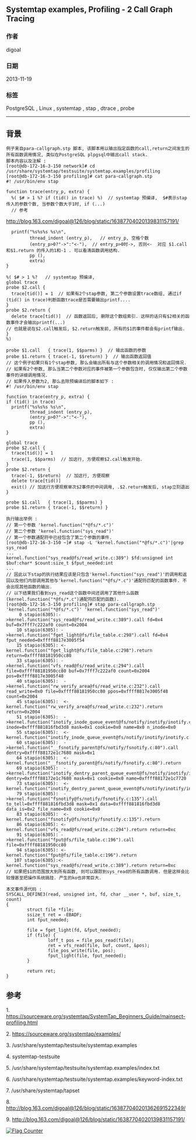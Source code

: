 ## Systemtap examples, Profiling - 2 Call Graph Tracing  
                                                                                                                               
### 作者                                                                                                                           
digoal                                                                                                                             
                                                                                                                         
### 日期                                                                                                                                            
2013-11-19                                                                                                                    
                                                                                                                          
### 标签                                                                                                                         
PostgreSQL , Linux , systemtap , stap , dtrace , probe                                                                                                                          
                                                                                                                                                           
----                                                                                                                                   
                                                                                                                                                                       
## 背景      
```  
例子来自para-callgraph.stp 脚本, 该脚本用以输出指定函数的call,return之间发生的所有函数调用情况, 类似在PostgreSQL plpgsql中输出call stack.  
脚本内容以及注解 :   
[root@db-172-16-3-150 network]# cd /usr/share/systemtap/testsuite/systemtap.examples/profiling  
[root@db-172-16-3-150 profiling]# cat para-callgraph.stp  
#! /usr/bin/env stap  
  
function trace(entry_p, extra) {  
  %( $# > 1 %? if (tid() in trace) %)  // systemtap 预编译,  $#表示stap 传入的参数个数, 当参数个数大于1时, if (...)  
  // 参考  
```  
  
http://blog.163.com/digoal@126/blog/static/16387704020139831157191/  
  
```  
  printf("%s%s%s %s\n",  
         thread_indent (entry_p),   // entry_p, 空格个数  
         (entry_p>0?"->":"<-"),  // entry_p>0时->, 否则<-  对应 $1.call和$1.return 的传入的1和-1 . 可以看清函数调用结构.  
         pp (),  
         extra)  
}  
  
%( $# > 1 %?   // systemtap 预编译,   
global trace  
probe $2.call {  
  trace[tid()] = 1  // 如果有2个stap参数, 第二个参数设置trace数组, 通过if (tid() in trace)判断函数trace是否需要输出printf....  
}  
probe $2.return {  
  delete trace[tid()]  // 函数返回后, 删除这个数组索引. 这样的话只有$2相关的函数事件才会输出printf(...)  
// 也就是说在$2.call触发后, $2.return触发前, 所有的$1的事件都会有printf输出.  
}  
%)  
  
probe $1.call   { trace(1, $$parms) }  // 输出函数的参数  
probe $1.return { trace(-1, $$return) }  // 输出函数返回值  
// 这个例子如果只有1个stap参数, 那么会输出所有与这个参数相关的调用情况和返回情况.  
// 如果有2个参数, 那么当第二个参数对应的事件被第一个参数包含时, 仅仅输出第二个参数事件的详细调用情况.  
// 如果传入参数为2, 那么去除预编译后的脚本如下 :   
#! /usr/bin/env stap  
  
function trace(entry_p, extra) {  
if (tid() in trace)  
  printf("%s%s%s %s\n",  
         thread_indent (entry_p),  
         (entry_p>0?"->":"<-"),  
         pp (),  
         extra)  
}  
  
global trace  
probe $2.call {  
  trace[tid()] = 1  
  trace(1, $$parms)  // 加这行, 方便观察$2.call触发开始.  
}  
probe $2.return {  
  trace(-1, $$return)  // 加这行, 方便观察  
  delete trace[tid()]  
  exit() // 加这行方便观察单次$2事件的中间调用, .$2.return触发后, stap立刻退出  
}  
  
probe $1.call   { trace(1, $$parms) }  
probe $1.return { trace(-1, $$return) }  
  
执行输出举例 :   
// 第一个参数 'kernel.function("*@fs/*.c")'  
// 第二个参数 'kernel.function("sys_read")'  
// 第一个参数通配符中已经包含了第二个参数的事件.  
[root@db-172-16-3-150 ~]# stap -L 'kernel.function("*@fs/*.c")'|grep sys_read  
...  
kernel.function("sys_read@fs/read_write.c:389") $fd:unsigned int $buf:char* $count:size_t $fput_needed:int  
...  
// 因此以下stap的执行结果应该是只包含'kernel.function("sys_read")'的调用和返回以及他们内部调用其他与'kernel.function("*@fs/*.c")'通配符匹配的函数事件. 不会出现其他函数的输出.  
// 以下结果我们看到sys_read这个函数中间还调用了其他什么函数(kernel.function("*@fs/*.c")通配符匹配的函数).  
[root@db-172-16-3-150 profiling]# stap para-callgraph.stp 'kernel.function("*@fs/*.c")' 'kernel.function("sys_read")'  
     0 stapio(6305):->kernel.function("sys_read@fs/read_write.c:389").call fd=0x4 buf=0x7fff7c222af0 count=0x2004  
    10 stapio(6305): ->kernel.function("fget_light@fs/file_table.c:298").call fd=0x4 fput_needed=0xffff8817e3005f54  
    15 stapio(6305): <-kernel.function("fget_light@fs/file_table.c:298").return return=0xffff88181950cc80  
    33 stapio(6305): ->kernel.function("vfs_read@fs/read_write.c:294").call file=0xffff88181950cc80 buf=0x7fff7c222af0 count=0x2004 pos=0xffff8817e3005f48  
    40 stapio(6305):  ->kernel.function("rw_verify_area@fs/read_write.c:232").call read_write=0x0 file=0xffff88181950cc80 ppos=0xffff8817e3005f48 count=0x2004  
    45 stapio(6305):  <-kernel.function("rw_verify_area@fs/read_write.c:232").return return=0x2004  
    51 stapio(6305):  ->kernel.function("inotify_inode_queue_event@fs/notify/inotify/inotify.c:297").call inode=0xffff881816fbd3d8 mask=0x1 cookie=0x0 name=0x0 n_inode=0x0  
    55 stapio(6305):  <-kernel.function("inotify_inode_queue_event@fs/notify/inotify/inotify.c:297").return   
    60 stapio(6305):  ->kernel.function("__fsnotify_parent@fs/notify/fsnotify.c:80").call dentry=0xffff88172e1c7680 mask=0x1  
    64 stapio(6305):  <-kernel.function("__fsnotify_parent@fs/notify/fsnotify.c:80").return   
    69 stapio(6305):  ->kernel.function("inotify_dentry_parent_queue_event@fs/notify/inotify/inotify.c:329").call dentry=0xffff88172e1c7680 mask=0x1 cookie=0x0 name=0xffff88172e1c7720  
    73 stapio(6305):  <-kernel.function("inotify_dentry_parent_queue_event@fs/notify/inotify/inotify.c:329").return   
    79 stapio(6305):  ->kernel.function("fsnotify@fs/notify/fsnotify.c:135").call to_tell=0xffff881816fbd3d8 mask=0x1 data=0xffff881816fbd3d8 data_is=0x2 file_name=0x0 cookie=0x0  
    83 stapio(6305):  <-kernel.function("fsnotify@fs/notify/fsnotify.c:135").return   
    86 stapio(6305): <-kernel.function("vfs_read@fs/read_write.c:294").return return=0xc  
    91 stapio(6305): ->kernel.function("fput@fs/file_table.c:196").call file=0xffff88181950cc80  
    94 stapio(6305): <-kernel.function("fput@fs/file_table.c:196").return   
   107 stapio(6305):<-kernel.function("sys_read@fs/read_write.c:389").return return=0xc  
// 如果把$1的范围放大到所有函数, 则可以跟踪到sys_read的所有函数调用. 但是这样会比较慢甚至把操作系统搞挂. 产生的ko也非常巨大.  
  
本文事件源代码 :   
SYSCALL_DEFINE3(read, unsigned int, fd, char __user *, buf, size_t, count)  
{  
        struct file *file;  
        ssize_t ret = -EBADF;  
        int fput_needed;  
  
        file = fget_light(fd, &fput_needed);  
        if (file) {  
                loff_t pos = file_pos_read(file);  
                ret = vfs_read(file, buf, count, &pos);  
                file_pos_write(file, pos);  
                fput_light(file, fput_needed);  
        }  
  
        return ret;  
}  
```  
  
## 参考  
1\. https://sourceware.org/systemtap/SystemTap_Beginners_Guide/mainsect-profiling.html  
  
2\. https://sourceware.org/systemtap/examples/  
  
3\. /usr/share/systemtap/testsuite/systemtap.examples  
  
4\. systemtap-testsuite  
  
5\. /usr/share/systemtap/testsuite/systemtap.examples/index.txt  
  
6\. /usr/share/systemtap/testsuite/systemtap.examples/keyword-index.txt  
  
7\. /usr/share/systemtap/tapset  
  
8\. http://blog.163.com/digoal@126/blog/static/163877040201362691522349/  
  
9\. http://blog.163.com/digoal@126/blog/static/16387704020139831157191/  
      
  
<a rel="nofollow" href="http://info.flagcounter.com/h9V1"  ><img src="http://s03.flagcounter.com/count/h9V1/bg_FFFFFF/txt_000000/border_CCCCCC/columns_2/maxflags_12/viewers_0/labels_0/pageviews_0/flags_0/"  alt="Flag Counter"  border="0"  ></a>  
  

